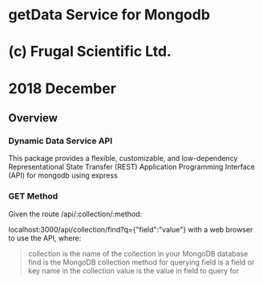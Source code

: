 # getData Service for Mongodb
# (c) Frugal Scientific Ltd.
# 2018 December

## Overview

### Dynamic Data Service API

This package provides a flexible, customizable, and low-dependency Representational State Transfer (REST) Application Programming Interface (API) for mongodb using express

### GET Method
Given the route /api/:collection/:method:

localhost:3000/api/collection/find?q={"field":"value"} with a web browser to use the API, where:

> collection is the name of the collection in your MongoDB database
> find is the MongoDB collection method for querying
> field is a field or key name in the collection
> value is the value in field to query for
